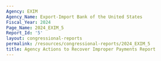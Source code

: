 ```yaml
---
Agency: EXIM
Agency_Name: Export-Import Bank of the United States
Fiscal_Year: 2024
Page_Name: 2024_EXIM_5
Report_Id: '5'
layout: congressional-reports
permalink: /resources/congressional-reports/2024_EXIM_5
title: Agency Actions to Recover Improper Payments Report
---
```

